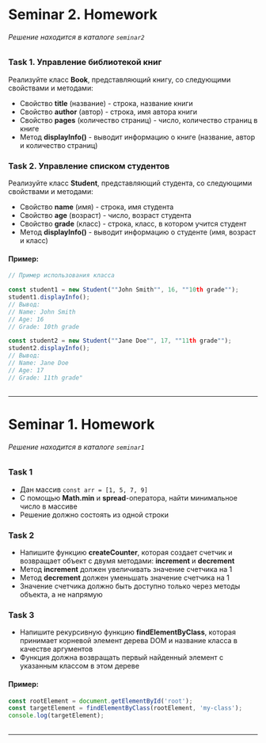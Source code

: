 # Seminar 2. Homework 
###### Решение находится в каталоге `seminar2`  

### Task 1. Управление библиотекой книг

Реализуйте класс **Book**, представляющий книгу, со следующими свойствами и методами:

- Свойство **title** (название) - строка, название книги
- Свойство **author** (автор) - строка, имя автора книги
- Свойство **pages** (количество страниц) - число, количество страниц в книге
- Метод **displayInfo()** - выводит информацию о книге (название, автор и количество страниц)

### Task 2. Управление списком студентов
Реализуйте класс **Student**, представляющий студента, со следующими свойствами и методами:

- Свойство **name** (имя) - строка, имя студента
- Свойство **age** (возраст) - число, возраст студента
- Свойство **grade** (класс) - строка, класс, в котором учится студент
- Метод **displayInfo()** - выводит информацию о студенте (имя, возраст и класс)
#### Пример:
```javascript
// Пример использования класса

const student1 = new Student(""John Smith"", 16, ""10th grade"");
student1.displayInfo();
// Вывод:
// Name: John Smith
// Age: 16
// Grade: 10th grade

const student2 = new Student(""Jane Doe"", 17, ""11th grade"");
student2.displayInfo();
// Вывод:
// Name: Jane Doe
// Age: 17
// Grade: 11th grade"
```

##
---


# Seminar 1. Homework 
###### Решение находится в каталоге `seminar1`  

### Task 1
- Дан массив `const arr = [1, 5, 7, 9] `
- C помощью **Math.min** и **spread**-оператора, найти минимальное число в массиве
- Решение должно состоять из одной строки

### Task 2
- Напишите функцию **createCounter**, которая создает счетчик и возвращает объект с двумя методами: **increment** и **decrement** 
- Метод **increment** должен увеличивать значение счетчика на 1
- Метод **decrement** должен уменьшать значение счетчика на 1
- Значение счетчика должно быть доступно только через методы объекта, а не напрямую

### Task 3
- Напишите рекурсивную функцию **findElementByClass**, которая принимает корневой элемент дерева DOM и название класса в качестве аргументов
- Функция должна возвращать первый найденный элемент с указанным классом в этом дереве
#### Пример:
```javascript
const rootElement = document.getElementById('root');
const targetElement = findElementByClass(rootElement, 'my-class');
console.log(targetElement);
```

##
---
